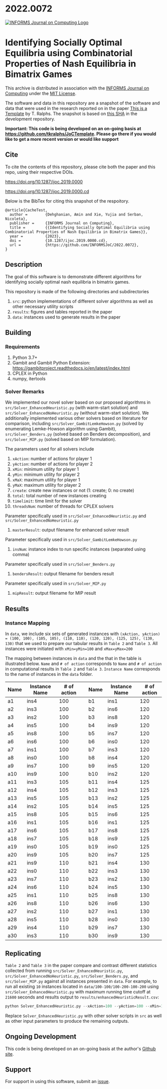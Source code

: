 # 2022.0072
[![INFORMS Journal on Computing Logo](https://INFORMSJoC.github.io/logos/INFORMS_Journal_on_Computing_Header.jpg)](https://pubsonline.informs.org/journal/ijoc)

# Identifying Socially Optimal Equilibria using Combinatorial Properties of Nash Equilibria in Bimatrix Games

This archive is distributed in association with the [INFORMS Journal on
Computing](https://pubsonline.informs.org/journal/ijoc) under the [MIT License](LICENSE).

The software and data in this repository are a snapshot of the software and data
that were used in the research reported on in the paper 
[This is a Template](https://doi.org/10.1287/ijoc.2019.0000) by T. Ralphs. 
The snapshot is based on 
[this SHA](https://github.com/tkralphs/JoCTemplate/commit/f7f30c63adbcb0811e5a133e1def696b74f3ba15) 
in the development repository. 

**Important: This code is being developed on an on-going basis at 
https://github.com/tkralphs/JoCTemplate. Please go there if you would like to
get a more recent version or would like support**

## Cite

To cite the contents of this repository, please cite both the paper and this repo, using their respective DOIs.

https://doi.org/10.1287/ijoc.2019.0000

https://doi.org/10.1287/ijoc.2019.0000.cd

Below is the BibTex for citing this snapshot of the respoitory.

```
@article{CacheTest,
  author =        {Dehghanian, Amin and Xie, Yujia and Serban, Nicoleta},
  publisher =     {INFORMS Journal on Computing},
  title =         {{Identifying Socially Optimal Equilibria using Combinatorial Properties of Nash Equilibria in Bimatrix Games}},
  year =          {2023},
  doi =           {10.1287/ijoc.2019.0000.cd},
  url =           {https://github.com/INFORMSJoC/2022.0072},
}  
```

## Description

The goal of this software is to demonstrate different algorithms for identifying socially optimal nash equilibria in bimatrix games.

This repository is made of the following directories and subdirectories

1. `src`: python implementations of different solver algorithms as well as other necessary utility scripts
2. `results`: figures and tables reported in the paper
3. `data`: instances used to generate results in the paper

## Building
### Requirements
1. Python 3.7+
2. Gambit and Gambit Python Extension: https://gambitproject.readthedocs.io/en/latest/index.html
3. CPLEX in Python
4. numpy, itertools

### Solver Remarks
We implemented our novel solver based on our proposed algorithms in `src/Solver_EnhancedHeuristic.py` (with warm-start solution) and `src/Solver_EnhancedNoHeuristic.py` (without warm-start solution). We additionally implemented various other solvers based on literature for comparison, including `src/Solver_GambitLemkeHowson.py` (solved by enumerating Lemke-Howson algorithm using Gambit), `src/Solver_Benders.py` (solved based on Benders decomposition), and `src/Solver_MIP.py` (solved based on MIP formulation).

The parameters used for all solvers include
1. `xAction`: number of actions for player 1
2. `yAction`: number of actions for player 2
3. `xMin`: minimum utility for player 1
4. `yMin`: minimum utility for player 2
5. `xMaX`: maximum utility for player 1
6. `yMaX`: maximum utility for player 2
7. `create`: create new instances or not (1: create; 0: no create)
8. `total`: total number of new instances creating
9. `timelimit`: time limit for the solver
10. `threadsNum`: number of threads for CPLEX solvers

Parameter specifically used in `src/Solver_EnhancedHeuristic.py` and `src/Solver_EnhancedNoHeuristic.py` 
1. `masterResult`: output filename for enhanced solver result

Parameter specifically used in `src/Solver_GambitLemkeHowson.py`
1. `insNum`: instance index to run specific instances (separated using comma)

Parameter specifically used in `src/Solver_Benders.py`
1. `bendersResult`: output filename for benders result

Parameter specifically used in `src/Solver_MIP.py`
1. `mipResult`: output filename for MIP result

## Results
### Instance Mapping
In `data`, we include six sets of generated instances with `(xAction, yAction) = (100, 100), (105, 105), (110, 110), (120, 120), (125, 125), (130, 130)` that we used to prepare our tabular results in `Table 2` and `Table 3`. All instances were initiated with `xMin=yMin=100` and `xMax=yMax=200`

The mapping between instances in `data` and the that in the table is illustrated below. `Name` and `# of action` corresponds to `Name` and `# of action` in computational results in `Table 2` and `Table 3`.  `Instance Name` corresponds to the name of instances in the `data` folder.

| Name | Instance Name | # of action || Name | Instance Name | # of action |
|------|---------------|-------------|-----|------|---------------|-------------|
| a1   | ins4          | 100         || b1   | ins1          | 120         |
| a2   | ins3          | 100         || b2   | ins6          | 120         |
| a3   | ins2          | 100         || b3   | ins8          | 120         |
| a4   | ins5          | 100         || b4   | ins9          | 120         |
| a5   | ins8          | 100         || b5   | ins7          | 120         |
| a6   | ins6          | 100         || b6   | ins0          | 120         |
| a7   | ins1          | 100         || b7   | ins3          | 120         |
| a8   | ins0          | 100         || b8   | ins4          | 120         |
| a9   | ins7          | 100         || b9   | ins5          | 120         |
| a10  | ins9          | 100         || b10  | ins2          | 120         |
| a11  | ins3          | 105         || b11  | ins4          | 125         |
| a12  | ins4          | 105         || b12  | ins3          | 125         |
| a13  | ins5          | 105         || b13  | ins2          | 125         |
| a14  | ins2          | 105         || b14  | ins5          | 125         |
| a15  | ins8          | 105         || b15  | ins6          | 125         |
| a16  | ins1          | 105         || b16  | ins1          | 125         |
| a17  | ins6          | 105         || b17  | ins8          | 125         |
| a18  | ins7          | 105         || b18  | ins9          | 125         |
| a19  | ins0          | 105         || b19  | ins0          | 125         |
| a20  | ins9          | 105         || b20  | ins7          | 125         |
| a21  | ins9          | 110         || b21  | ins4          | 130         |
| a22  | ins0          | 110         || b22  | ins3          | 130         |
| a23  | ins7          | 110         || b23  | ins2          | 130         |
| a24  | ins6          | 110         || b24  | ins5          | 130         |
| a25  | ins1          | 110         || b25  | ins8          | 130         |
| a26  | ins8          | 110         || b26  | ins6          | 130         |
| a27  | ins2          | 110         || b27  | ins1          | 130         |
| a28  | ins5          | 110         || b28  | ins0          | 130         |
| a29  | ins4          | 110         || b29  | ins7          | 130         |
| a30  | ins3          | 110         || b30  | ins9          | 130         |

## Replicating

`Table 2` and `Table 3` in the paper compare and contrast different statistics collected from running `src/Solver_EnhancedHeuristic.py`, `src/Solver_EnhancedNoHeuristic.py`, `src/Solver_Benders.py`, and `src/Solver_MIP.py` against all instances presented in `data`. For example, to run all existing `10` instances located in `data/100-100/100-200-100-200` using `src/Solver_EnhancedHeuristic.py` with maximum running time cutoff at `21600` seconds and results output to `results/enhancedHeuristicResult.csv`:

```python
python Solver_EnhancedHeuristic.py --xAction=100 --yAction=100 --xMin=100.0 --xMax=200.0 --yMin=100.0 --yMax=20    0.0 --create=0 --total=10 --threadsNum=1 --timelimit=21600.0 --masterResult=enhancedHeuristicResult.csv
```

Replace `Solver_EnhancedHeuristic.py` with other solver scripts in `src` as well as other input parameters to produce the remaining outputs.

## Ongoing Development

This code is being developed on an on-going basis at the author's
[Github site](https://github.com/tkralphs/JoCTemplate).

## Support

For support in using this software, submit an
[issue](https://github.com/tkralphs/JoCTemplate/issues/new).